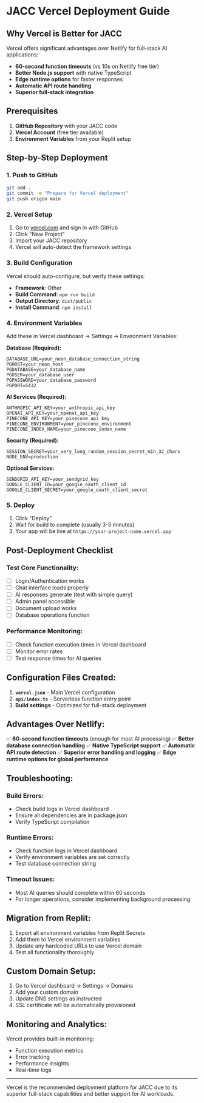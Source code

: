 # JACC Vercel Deployment Guide

## Why Vercel is Better for JACC

Vercel offers significant advantages over Netlify for full-stack AI applications:
- **60-second function timeouts** (vs 10s on Netlify free tier)
- **Better Node.js support** with native TypeScript
- **Edge runtime options** for faster responses
- **Automatic API route handling**
- **Superior full-stack integration**

## Prerequisites

1. **GitHub Repository** with your JACC code
2. **Vercel Account** (free tier available)
3. **Environment Variables** from your Replit setup

## Step-by-Step Deployment

### 1. Push to GitHub
```bash
git add .
git commit -m "Prepare for Vercel deployment"
git push origin main
```

### 2. Vercel Setup
1. Go to [vercel.com](https://vercel.com) and sign in with GitHub
2. Click "New Project" 
3. Import your JACC repository
4. Vercel will auto-detect the framework settings

### 3. Build Configuration
Vercel should auto-configure, but verify these settings:
- **Framework**: Other
- **Build Command**: `npm run build`
- **Output Directory**: `dist/public`
- **Install Command**: `npm install`

### 4. Environment Variables
Add these in Vercel dashboard → Settings → Environment Variables:

**Database (Required):**
```
DATABASE_URL=your_neon_database_connection_string
PGHOST=your_neon_host
PGDATABASE=your_database_name
PGUSER=your_database_user
PGPASSWORD=your_database_password
PGPORT=5432
```

**AI Services (Required):**
```
ANTHROPIC_API_KEY=your_anthropic_api_key
OPENAI_API_KEY=your_openai_api_key
PINECONE_API_KEY=your_pinecone_api_key
PINECONE_ENVIRONMENT=your_pinecone_environment
PINECONE_INDEX_NAME=your_pinecone_index_name
```

**Security (Required):**
```
SESSION_SECRET=your_very_long_random_session_secret_min_32_chars
NODE_ENV=production
```

**Optional Services:**
```
SENDGRID_API_KEY=your_sendgrid_key
GOOGLE_CLIENT_ID=your_google_oauth_client_id
GOOGLE_CLIENT_SECRET=your_google_oauth_client_secret
```

### 5. Deploy
1. Click "Deploy"
2. Wait for build to complete (usually 3-5 minutes)
3. Your app will be live at `https://your-project-name.vercel.app`

## Post-Deployment Checklist

### Test Core Functionality:
- [ ] Login/Authentication works
- [ ] Chat interface loads properly
- [ ] AI responses generate (test with simple query)
- [ ] Admin panel accessible
- [ ] Document upload works
- [ ] Database operations function

### Performance Monitoring:
- [ ] Check function execution times in Vercel dashboard
- [ ] Monitor error rates
- [ ] Test response times for AI queries

## Configuration Files Created:

1. **`vercel.json`** - Main Vercel configuration
2. **`api/index.ts`** - Serverless function entry point
3. **Build settings** - Optimized for full-stack deployment

## Advantages Over Netlify:

✅ **60-second function timeouts** (enough for most AI processing)
✅ **Better database connection handling**
✅ **Native TypeScript support**
✅ **Automatic API route detection**
✅ **Superior error handling and logging**
✅ **Edge runtime options for global performance**

## Troubleshooting:

### Build Errors:
- Check build logs in Vercel dashboard
- Ensure all dependencies are in package.json
- Verify TypeScript compilation

### Runtime Errors:
- Check function logs in Vercel dashboard
- Verify environment variables are set correctly
- Test database connection string

### Timeout Issues:
- Most AI queries should complete within 60 seconds
- For longer operations, consider implementing background processing

## Migration from Replit:

1. Export all environment variables from Replit Secrets
2. Add them to Vercel environment variables
3. Update any hardcoded URLs to use Vercel domain
4. Test all functionality thoroughly

## Custom Domain Setup:

1. Go to Vercel dashboard → Settings → Domains
2. Add your custom domain
3. Update DNS settings as instructed
4. SSL certificate will be automatically provisioned

## Monitoring and Analytics:

Vercel provides built-in monitoring:
- Function execution metrics
- Error tracking
- Performance insights
- Real-time logs

---

Vercel is the recommended deployment platform for JACC due to its superior full-stack capabilities and better support for AI workloads.